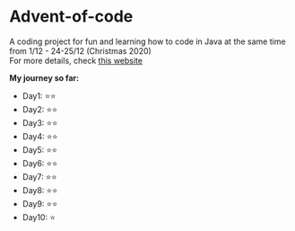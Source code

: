 # Advent-of-code
A coding project for fun and learning how to code in Java at the same time from 1/12 - 24-25/12 (Christmas 2020) <br/>
For more details, check <a href="https://adventofcode.com/">this website</a><br/>
<div>
<strong>My journey so far:</strong>
<ul>
  <li>Day1: ⭐⭐</li>
  <li>Day2: ⭐⭐</li>
  <li>Day3: ⭐⭐</li>
  <li>Day4: ⭐⭐</li>
  <li>Day5: ⭐⭐</li>
  <li>Day6: ⭐⭐</li>
  <li>Day7: ⭐⭐</li>
  <li>Day8: ⭐⭐</li>
  <li>Day9: ⭐⭐</li>
  <li>Day10: ⭐</li>
</ul>
</div>
